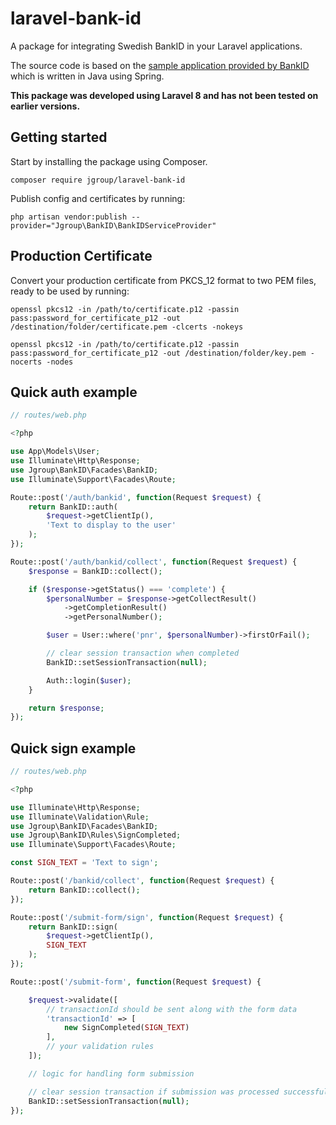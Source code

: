 # laravel-bank-id

A package for integrating Swedish BankID in your Laravel applications.

The source code is based on the [sample application provided by BankID](https://github.com/BankID/SampleCode) which is written in Java using Spring.

**This package was developed using Laravel 8 and has not been tested on earlier versions.**

## Getting started

Start by installing the package using Composer.

`composer require jgroup/laravel-bank-id`

Publish config and certificates by running:

`php artisan vendor:publish --provider="Jgroup\BankID\BankIDServiceProvider"`

## Production Certificate

Convert your production certificate from PKCS_12 format to two PEM files, ready to be used by running:

`openssl pkcs12 -in /path/to/certificate.p12 -passin pass:password_for_certificate_p12 -out /destination/folder/certificate.pem -clcerts -nokeys`

`openssl pkcs12 -in /path/to/certificate.p12 -passin pass:password_for_certificate_p12 -out /destination/folder/key.pem -nocerts -nodes`

## Quick auth example

```php
// routes/web.php

<?php

use App\Models\User;
use Illuminate\Http\Response;
use Jgroup\BankID\Facades\BankID;
use Illuminate\Support\Facades\Route;

Route::post('/auth/bankid', function(Request $request) {
    return BankID::auth(
        $request->getClientIp(),
        'Text to display to the user'
    );
});

Route::post('/auth/bankid/collect', function(Request $request) {
    $response = BankID::collect();

    if ($response->getStatus() === 'complete') {
        $personalNumber = $response->getCollectResult()
            ->getCompletionResult()
            ->getPersonalNumber();

        $user = User::where('pnr', $personalNumber)->firstOrFail();

        // clear session transaction when completed
        BankID::setSessionTransaction(null);

        Auth::login($user);
    }

    return $response;
});
```

## Quick sign example

```php
// routes/web.php

<?php

use Illuminate\Http\Response;
use Illuminate\Validation\Rule;
use Jgroup\BankID\Facades\BankID;
use Jgroup\BankID\Rules\SignCompleted;
use Illuminate\Support\Facades\Route;

const SIGN_TEXT = 'Text to sign';

Route::post('/bankid/collect', function(Request $request) {
    return BankID::collect();
});

Route::post('/submit-form/sign', function(Request $request) {
    return BankID::sign(
        $request->getClientIp(),
        SIGN_TEXT
    );
});

Route::post('/submit-form', function(Request $request) {

    $request->validate([
        // transactionId should be sent along with the form data
        'transactionId' => [
            new SignCompleted(SIGN_TEXT)
        ],
        // your validation rules
    ]);

    // logic for handling form submission

    // clear session transaction if submission was processed successfully
    BankID::setSessionTransaction(null);
});

```
